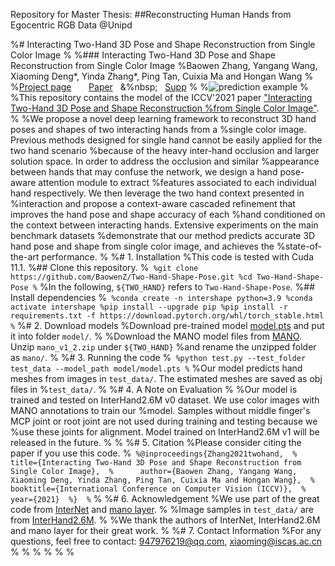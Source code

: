 Repository for Master Thesis:
      ##Reconstructing Human Hands from Egocentric RGB Data @Unipd

%# Interacting Two-Hand 3D Pose and Shape Reconstruction from Single Color Image
%
%### Interacting Two-Hand 3D Pose and Shape Reconstruction from Single Color Image
%Baowen Zhang, Yangang Wang, Xiaoming Deng*, Yinda Zhang*, Ping Tan, Cuixia Ma and Hongan Wang
%
%[Project page](https://baowenz.github.io/Intershape/)   &nbsp;  &nbsp;  &nbsp;  [Paper](https://openaccess.thecvf.%com/content/ICCV2021/papers/%Zhang_Interacting_Two-Hand_3D_Pose_and_Shape_Reconstruction_From_Single_Color_ICCV_2021_paper.pdf)   &nbsp;  &%nbsp;  &nbsp;  [Supp](https://openaccess.thecvf.com/content/ICCV2021/supplemental/%Zhang_Interacting_Two-Hand_3D_ICCV_2021_supplemental.pdf)
%
%![prediction example](teaser.png)
%
%This repository contains the model of the ICCV'2021 paper ["Interacting Two-Hand 3D Pose and Shape Reconstruction %from Single Color Image"](https://openaccess.thecvf.com/content/ICCV2021/papers/%Zhang_Interacting_Two-Hand_3D_Pose_and_Shape_Reconstruction_From_Single_Color_ICCV_2021_paper.pdf).
%
%We propose a novel deep learning framework to reconstruct 3D hand poses and shapes of two interacting hands from a %single color image. Previous methods designed for single hand cannot be easily applied for the two hand scenario %because of the heavy inter-hand occlusion and larger solution space. In order to address the occlusion and similar %appearance between hands that may confuse the network, we design a hand pose-aware attention module to extract %features associated to each individual hand respectively. We then leverage the two hand context presented in %interaction and propose a context-aware cascaded refinement that improves the hand pose and shape accuracy of each %hand conditioned on the context between interacting hands. Extensive experiments on the main benchmark datasets %demonstrate that our method predicts accurate 3D hand pose and shape from single color image, and achieves the %state-of-the-art performance.
%
%# 1. Installation
%This code is tested with Cuda 11.1.
%## Clone this repository.
%```
%git clone https://github.com/BaowenZ/Two-Hand-Shape-Pose.git
%cd Two-Hand-Shape-Pose
%```
%In the following, `${TWO_HAND}` refers to `Two-Hand-Shape-Pose`.
%## Install dependencies
%```
%conda create -n intershape python=3.9
%conda activate intershape
%pip install --upgrade pip
%pip install -r requirements.txt -f https://download.pytorch.org/whl/torch_stable.html
%```
%# 2. Download models
%Download pre-trained model [model.pts](https://drive.google.com/drive/folders/1cQz7uOMzhsACPb86lMrVAJnACF4-h3Q7?%usp=sharing) and put it into folder `model/`.
%
%Download the MANO model files from [MANO](https://mano.is.tue.mpg.de/). Unzip `mano_v1_2.zip` under `${TWO_HAND}` %and rename the unzipped folder as `mano/`.
%
%# 3. Running the code
%```
%python test.py --test_folder test_data --model_path model/model.pts
%```
%Our model predicts hand meshes from images in `test_data/`. The estimated meshes are saved as obj files in %`test_data/`.
%
%# 4. A Note on Evaluation
%
%Our model is trained and tested on InterHand2.6M v0 dataset. We use color images with MANO annotations to train our %model. Samples without middle finger's MCP joint or root joint are not used during training and testing because we %use these joints for alignment. Model trained on InterHand2.6M v1 will be released in the future.
%
%
%# 5. Citation
%Please consider citing the paper if you use this code.
%```
%@inproceedings{Zhang2021twohand, 
%      title={Interacting Two-Hand 3D Pose and Shape Reconstruction from Single Color Image}, 
%      author={Baowen Zhang, Yangang Wang, Xiaoming Deng, Yinda Zhang, Ping Tan, Cuixia Ma and Hongan Wang}, 
%      booktitle={International Conference on Computer Vision (ICCV)}, 
%      year={2021} 
%} 
%```
%
%# 6. Acknowledgement
%We use part of the great code from [InterNet](https://mks0601.github.io/InterHand2.6M/) and [mano layer](https://%github.com/hassony2/manopth).
%
%Image samples in `test_data/` are from [InterHand2.6M](https://mks0601.github.io/InterHand2.6M/). 
%
%We thank the authors of InterNet, InterHand2.6M and mano layer for their great work.
%
%# 7. Contact Information
%For any questions, feel free to contact: 947976219@qq.com, xiaoming@iscas.ac.cn
%
%
%
%
%
%